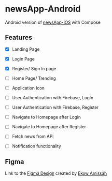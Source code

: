 # newsApp-Android
Android version of [newsApp-iOS](https://github.com/Reu-Amissah/newsApp-iOS) with Compose

## Features
- [x] Landing Page
- [x] Login Page
- [x] Register/ Sign In page
- [ ] Home Page/ Trending
- [ ] Application Icon
- [ ] User Authentication with Firebase, LogIn
- [ ] User Authentication with Firebase, Register
- [ ] Navigate to Homepage after Login
- [ ] Navigate to Homepage after Register
- [ ] Fetch news from API
- [ ] Notification functionality


## Figma
Link to the [Figma Design](https://www.figma.com/file/NC3QGx7uyMbJMvhzhRgGys/News-iOS-app?node-id=0%3A1) created by [Ekow Amissah](https://github.com/Reu-Amissah)
